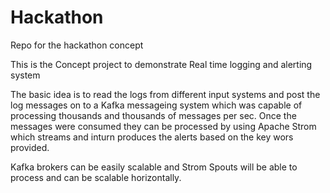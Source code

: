 # Hackathon
Repo for the hackathon concept

This is the Concept project to demonstrate Real time logging and alerting system

The basic idea is to read the logs from different input systems and post the log messages on to a Kafka messageing system which was capable of processing thousands and thousands of messages per sec. Once the messages were consumed they can be processed by using Apache Strom which streams and inturn produces the alerts based on the key wors provided.

Kafka brokers can be easily scalable and Strom Spouts will be able to process and can be scalable horizontally.

